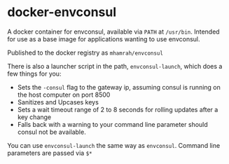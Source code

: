 docker-envconsul
================

A docker container for envconsul, available via ```PATH``` at ```/usr/bin```. Intended for use as a base image for applications wanting to use envconsul.

Published to the docker registry as ```mhamrah/envconsul```

There is also a launcher script in the path, ```envconsul-launch```, which does a few things for you:

* Sets the ```-consul``` flag to the gateway ip, assuming consul is running on the host computer on port 8500
* Sanitizes and Upcases keys
* Sets a wait timeout range of 2 to 8 seconds for rolling updates after a key change
* Falls back with a warning to your command line parameter should consul not be available.

You can use ```envconsul-launch``` the same way as ```envconsul```. Command line parameters are passed via ```$*```
